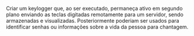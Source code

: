 Criar um keylogger que, ao ser executado, permaneça ativo em segundo plano enviando as teclas digitadas remotamente para um servidor, sendo armazenadas e visualizadas. Posteriormente poderiam ser usados para identificar senhas ou informações sobre a vida da pessoa para chantagem.
